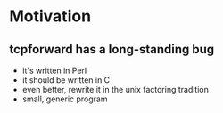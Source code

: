# Motivation #

## tcpforward has a long-standing bug ##

* it's written in Perl
* it should be written in C
* even better, rewrite it in the unix factoring tradition
* small, generic program


